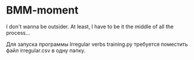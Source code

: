 # BMM-moment
I don't wanna be outsider. At least, I have to be it the middle of all the process...

Для запуска программы Irregular verbs training.py требуется поместить файл irregular.csv в одну папку.
